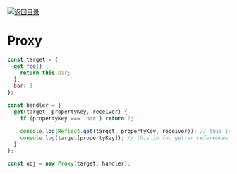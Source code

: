 [![返回目录](https://i.postimg.cc/KvQbty96/image.png)](https://url.wx-coder.cn/lrKga)

# Proxy

```js
const target = {
  get foo() {
    return this.bar;
  },
  bar: 3
};

const handler = {
  get(target, propertyKey, receiver) {
    if (propertyKey === 'bar') return 2;

    console.log(Reflect.get(target, propertyKey, receiver)); // this in foo getter references Proxy instance; logs 2
    console.log(target[propertyKey]); // this in foo getter references "target" - logs 3
  }
};

const obj = new Proxy(target, handler);
```
